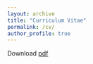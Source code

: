 ```yaml
---
layout: archive
title: "Curriculum Vitae"
permalink: /cv/
author_profile: true
---
```

Download [pdf](https://drive.google.com/drive/folders/1YCjCCNgnOVyAxDq9seNqok140ZnhbZpD)
